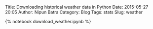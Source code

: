 Title: Downloading historical weather data in Python
Date: 2015-05-27 20:05
Author: Nipun Batra
Category: Blog
Tags: stats
Slug: weather

{% notebook download_weather.ipynb %}
